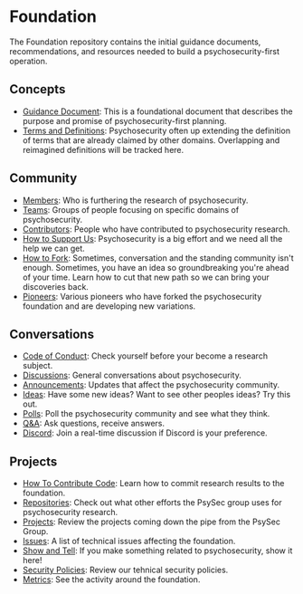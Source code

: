 # Foundation

The Foundation repository contains the initial guidance documents, recommendations, and resources needed to build a psychosecurity-first operation.

## Concepts

* [Guidance Document](https://github.com/PsySecGroup/foundation/blob/main/GUIDANCE.md): This is a foundational document that describes the purpose and promise of psychosecurity-first planning.
* [Terms and Definitions](https://github.com/PsySecGroup/foundation/wiki): Psychosecurity often up extending the definition of terms that are already claimed by other domains.  Overlapping and reimagined definitions will be tracked here.

## Community

* [Members](https://github.com/orgs/PsySecGroup/people): Who is furthering the research of psychosecurity.
* [Teams](https://github.com/orgs/PsySecGroup/teams): Groups of people focusing on specific domains of psychosecurity.
* [Contributors](https://github.com/PsySecGroup/foundation/graphs/contributors): People who have contributed to psychosecurity research.
* [How to Support Us](SUPPORT.md): Psychosecurity is a big effort and we need all the help we can get.
* [How to Fork](FORKING.md): Sometimes, conversation and the standing community isn't enough.  Sometimes, you have an idea so groundbreaking you're ahead of your time.  Learn how to cut that new path so we can bring your discoveries back.
* [Pioneers](https://github.com/PsySecGroup/foundation/network/members): Various pioneers who have forked the psychosecurity foundation and are developing new variations.

## Conversations

* [Code of Conduct](CODE_OF_CONDUCT.md): Check yourself before your become a research subject.
* [Discussions](https://github.com/orgs/PsySecGroup/discussions): General conversations about psychosecurity.
* [Announcements](https://github.com/PsySecGroup/foundation/discussions/categories/announcements): Updates that affect the psychosecurity community.
* [Ideas](https://github.com/PsySecGroup/foundation/discussions/categories/ideas): Have some new ideas?  Want to see other peoples ideas?  Try this out.
* [Polls](https://github.com/PsySecGroup/foundation/discussions/categories/polls): Poll the psychosecurity community and see what they think.
* [Q&A](https://github.com/PsySecGroup/foundation/discussions/categories/q-a): Ask questions, receive answers.
* [Discord](https://discord.gg/XGnnrAvfj7): Join a real-time discussion if Discord is your preference.

## Projects

* [How To Contribute Code](CONTRIBUTING.md): Learn how to commit research results to the foundation.
* [Repositories](https://github.com/orgs/PsySecGroup/repositories): Check out what other efforts the PsySec group uses for psychosecurity research.
* [Projects](https://github.com/orgs/PsySecGroup/projects?type=beta): Review the projects coming down the pipe from the PsySec Group.
* [Issues](https://github.com/PsySecGroup/foundation/issues): A list of technical issues affecting the foundation.
* [Show and Tell](https://github.com/PsySecGroup/foundation/discussions/categories/show-and-tell): If you make something related to psychosecurity, show it here!
* [Security Policies](https://github.com/PsySecGroup/foundation/security): Review our tehnical security policies.
* [Metrics](https://github.com/PsySecGroup/foundation/pulse): See the activity around the foundation.
